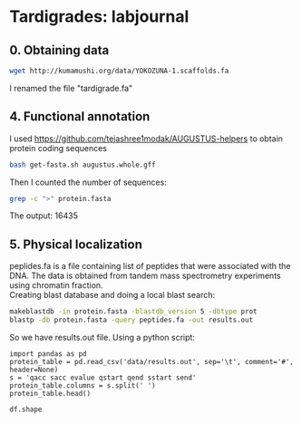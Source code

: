 # Tardigrades: labjournal

## 0. Obtaining data
```bash
wget http://kumamushi.org/data/YOKOZUNA-1.scaffolds.fa
```
I renamed the file "tardigrade.fa"

## 4. Functional annotation 
I used https://github.com/tejashree1modak/AUGUSTUS-helpers to obtain protein coding sequences
```bash
bash get-fasta.sh augustus.whole.gff
```
Then I counted the number of sequences:
```bash
grep -c ">" protein.fasta
```
The output: 16435

## 5. Physical localization
peplides.fa is a file containing list of peptides that were associated with the DNA. The data is obtained from tandem mass spectrometry experiments using chromatin fraction. <br>
Creating blast database and doing a local blast search:
```bash
makeblastdb -in protein.fasta -blastdb_version 5 -dbtype prot
blastp -db protein.fasta -query peptides.fa -out results.out
```
So we have results.out file. Using a python script:
```{python}
import pandas as pd
protein_table = pd.read_csv('data/results.out', sep='\t', comment='#', header=None)
s = 'qacc sacc evalue qstart qend sstart send'
protein_table.columns = s.split(' ')
protein_table.head()
```
```{python}
df.shape
```
